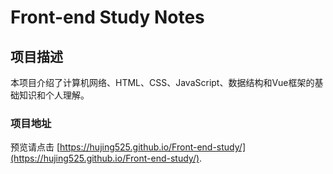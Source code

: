 # Front-end Study Notes

## 项目描述

本项目介绍了计算机网络、HTML、CSS、JavaScript、数据结构和Vue框架的基础知识和个人理解。

### 项目地址

预览请点击 [https://hujing525.github.io/Front-end-study/](https://hujing525.github.io/Front-end-study/).